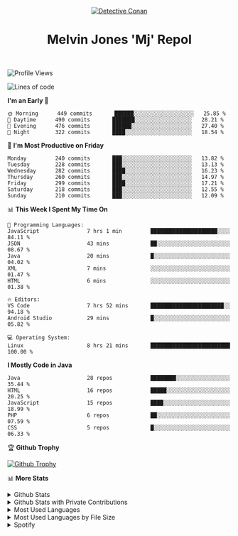 <p align="center">
<a href="https://mrepol742.github.io">
  <img alt="Detective Conan" src="https://mrepol742-gif-randomizer.vercel.app/api" /> 
  </a> 
  <h1 align="center">Melvin Jones 'Mj' Repol</h1>
</p>
<br>


<!--START_SECTION:waka-->
![Profile Views](http://img.shields.io/badge/Profile%20Views-71-blue)

![Lines of code](https://img.shields.io/badge/From%20Hello%20World%20I%27ve%20Written-269%20Thousand%20lines%20of%20code-blue)

**I'm an Early 🐤** 

```text
🌞 Morning      449 commits       ██████░░░░░░░░░░░░░░░░░░░   25.85 % 
🌆 Daytime      490 commits       ███████░░░░░░░░░░░░░░░░░░   28.21 % 
🌃 Evening      476 commits       ██████░░░░░░░░░░░░░░░░░░░   27.40 % 
🌙 Night        322 commits       ████░░░░░░░░░░░░░░░░░░░░░   18.54 % 

```
📅 **I'm Most Productive on Friday** 

```text
Monday         240 commits       ███░░░░░░░░░░░░░░░░░░░░░░   13.82 % 
Tuesday        228 commits       ███░░░░░░░░░░░░░░░░░░░░░░   13.13 % 
Wednesday      282 commits       ████░░░░░░░░░░░░░░░░░░░░░   16.23 % 
Thursday       260 commits       ███░░░░░░░░░░░░░░░░░░░░░░   14.97 % 
Friday         299 commits       ████░░░░░░░░░░░░░░░░░░░░░   17.21 % 
Saturday       218 commits       ███░░░░░░░░░░░░░░░░░░░░░░   12.55 % 
Sunday         210 commits       ███░░░░░░░░░░░░░░░░░░░░░░   12.09 % 

```


📊 **This Week I Spent My Time On** 

```text
💬 Programming Languages: 
JavaScript               7 hrs 1 min         █████████████████████░░░░   84.11 % 
JSON                     43 mins             ██░░░░░░░░░░░░░░░░░░░░░░░   08.67 % 
Java                     20 mins             █░░░░░░░░░░░░░░░░░░░░░░░░   04.02 % 
XML                      7 mins              ░░░░░░░░░░░░░░░░░░░░░░░░░   01.47 % 
HTML                     6 mins              ░░░░░░░░░░░░░░░░░░░░░░░░░   01.38 % 

🔥 Editors: 
VS Code                  7 hrs 52 mins       ███████████████████████░░   94.18 % 
Android Studio           29 mins             █░░░░░░░░░░░░░░░░░░░░░░░░   05.82 % 

💻 Operating System: 
Linux                    8 hrs 21 mins       █████████████████████████   100.00 % 

```

**I Mostly Code in Java** 

```text
Java                     28 repos            ████████░░░░░░░░░░░░░░░░░   35.44 % 
HTML                     16 repos            █████░░░░░░░░░░░░░░░░░░░░   20.25 % 
JavaScript               15 repos            ████░░░░░░░░░░░░░░░░░░░░░   18.99 % 
PHP                      6 repos             ██░░░░░░░░░░░░░░░░░░░░░░░   07.59 % 
CSS                      5 repos             █░░░░░░░░░░░░░░░░░░░░░░░░   06.33 % 

```



<!--END_SECTION:waka-->

<p>

🏆 **Github Trophy**
  
<a href="https://mrepol742.github.io">
<img alt="Github Trophy" src="https://github-profile-trophy.vercel.app/?username=mrepol742&theme=gruvbox">
</a>
</p>


📊 **More Stats**
  
<details>
  <summary>Github Stats</summary>
  <br>
  <a href="https://mrepol742.github.io">
  <img alt="Github Stats" src="https://github-readme-stats.vercel.app/api?username=mrepol742&show_icons=true&count_private=true&theme=gruvbox">
</a>  
  
</details> 
  
  <details>
  <summary>Github Stats with Private Contributions</summary>
  <br>
 <a href="https://mrepol742.github.io">
<img alt="Github Stats with Private Contributions" src="https://mrepol742.github.io/github-stats/generated/overview.svg">
</a>
</details>
  
<details>
  <summary>Most Used Languages</summary>
  <br>
 <a href="https://mrepol742.github.io">
<img alt="Most Used Languages" src="https://github-readme-stats.vercel.app/api/top-langs/?username=mrepol742&layout=compact&include_all_commits=true&&count_private=true&langs_count=20&theme=gruvbox">
</a>
</details>

 <details>
  <summary>Most Used Languages by File Size</summary>
  <br>
 <a href="https://mrepol742.github.io">
<img alt="Most Used Languages by File Size" src="https://mrepol742.github.io/github-stats/generated/languages.svg">
</a>
</details>

<details>
  <summary>Spotify</summary>
  <br>
<a href="https://mrepol742.github.io">
<img alt="Spotify" src="https://spotify-recently-played-readme.vercel.app/api?user=7xx9e7hwq1qyown0m4ut78pcz&count=10&unique=true">
</a>
</p>
</details>
</p>

